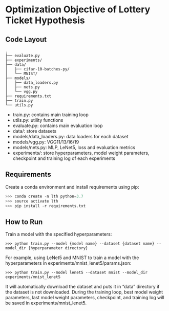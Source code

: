 # Optimization Objective of Lottery Ticket Hypothesis

## Code Layout
```
.
├── evaluate.py
├── experiments/
├── data/
│   ├── cifar-10-batches-py/
│   └── MNIST/
├── models/
│   ├── data_loaders.py
│   ├── nets.py
│   └── vgg.py
├── requirements.txt
├── train.py
└── utils.py
```

-	train.py: contains main training loop
-	utils.py: utility functions
-	evaluate.py: contains main evaluation loop
-	data/: store datasets
-	models/data_loaders.py: data loaders for each dataset
-	models/vgg.py: VGG11/13/16/19
-	models/nets.py: MLP, LeNet5, loss and evaluation metrics
-	experiments/: store hyperparameters, model weight parameters, checkpoint and training log of each experiments

## Requirements
Create a conda environment and install requirements using pip:
```python
>>> conda create -n lth python=3.7
>>> source activate lth
>>> pip install -r requirements.txt
```

## How to Run
Train a model with the specified hyperparameters:
```
>>> python train.py --model {model name} --dataset {dataset name} --model_dir {hyperparameter directory}
```

For example, using LeNet5 and MNIST to train a model with the hyperparameters in experiments/mnist_lenet5/params.json:
```
>>> python train.py --model lenet5 --dataset mnist --model_dir experiments/mnist_lenet5
```
It will automatically download the dataset and puts it in “data” directory if the dataset is not downloaded. During the training loop, best model weight parameters, last model weight parameters, checkpoint, and training log will be saved in experiments/mnist_lenet5.
